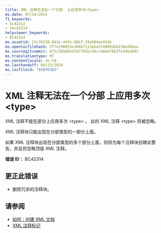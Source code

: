```yaml
---
title: XML 注释无法在一个分部  上应用多次<type>
ms.date: 07/20/2015
f1_keywords:
- bc42314
- vbc42314
helpviewer_keywords:
- BC42314
ms.assetid: 23c76238-843a-44fe-88b7-25e604ee924b
ms.openlocfilehash: 2f7e198053e306bf113eba3740003bb130ed46aa
ms.sourcegitcommit: bf5c5850654187705bc94cc40ebfb62fe346ab02
ms.translationtype: MT
ms.contentlocale: zh-CN
ms.lasthandoff: 09/23/2020
ms.locfileid: "91076365"
---
```

# <a name="xml-comment-cannot-be-applied-more-than-once-on-a-partial-type"></a>XML 注释无法在一个分部  上应用多次\<type>

XML 注释不能在部分上应用多次 \<type> 。 此的 XML 注释 \<type> 将被忽略。  
  
 XML 注释块只能出现在分部类型的一部分上面。  
  
 如果 XML 注释块出现在分部类型的多个部分上面，则将为每个注释块创建此警告，并且将忽略顶级 XML 注释。  
  
 **错误 ID：** BC42314  
  
## <a name="to-correct-this-error"></a>更正此错误  
  
- 删除冗余的注释块。  
  
## <a name="see-also"></a>请参阅

- [如何：创建 XML 文档](../programming-guide/program-structure/how-to-create-xml-documentation.md)
- [XML 注释标记](../language-reference/xmldoc/index.md)
